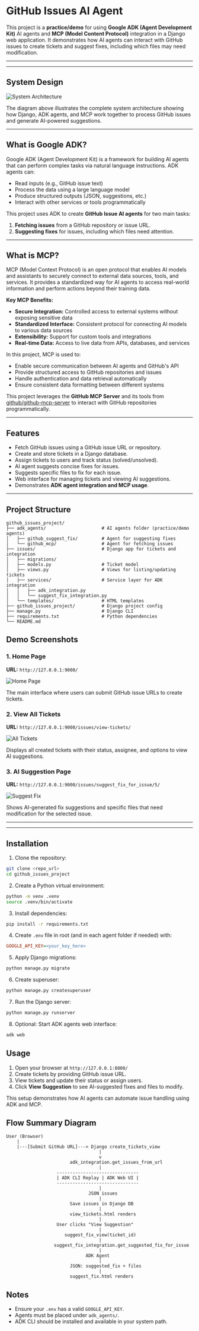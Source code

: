 # GitHub Issues AI Agent 

This project is a **practice/demo** for using **Google ADK (Agent Development Kit)** AI agents and **MCP (Model Content Protocol)** integration in a Django web application. It demonstrates how AI agents can interact with GitHub issues to create tickets and suggest fixes, including which files may need modification.

---

---

## System Design

![System Architecture](demo/GithubMCP-Tickets.png)

The diagram above illustrates the complete system architecture showing how Django, ADK agents, and MCP work together to process GitHub issues and generate AI-powered suggestions.

---



## What is Google ADK?

Google ADK (Agent Development Kit) is a framework for building AI agents that can perform complex tasks via natural language instructions. ADK agents can:
- Read inputs (e.g., GitHub issue text)
- Process the data using a large language model
- Produce structured outputs (JSON, suggestions, etc.)
- Interact with other services or tools programmatically

This project uses ADK to create **GitHub Issue AI agents** for two main tasks:
1. **Fetching issues** from a GitHub repository or issue URL.
2. **Suggesting fixes** for issues, including which files need attention.

---

## What is MCP?

MCP (Model Context Protocol) is an open protocol that enables AI models and assistants to securely connect to external data sources, tools, and services. It provides a standardized way for AI agents to access real-world information and perform actions beyond their training data.

**Key MCP Benefits:**
- **Secure Integration:** Controlled access to external systems without exposing sensitive data
- **Standardized Interface:** Consistent protocol for connecting AI models to various data sources
- **Extensibility:** Support for custom tools and integrations
- **Real-time Data:** Access to live data from APIs, databases, and services

In this project, MCP is used to:
- Enable secure communication between AI agents and GitHub's API
- Provide structured access to GitHub repositories and issues
- Handle authentication and data retrieval automatically
- Ensure consistent data formatting between different systems

This project leverages the **GitHub MCP Server** and its tools from [github/github-mcp-server](https://github.com/github/github-mcp-server) to interact with GitHub repositories programmatically.

---

## Features

- Fetch GitHub issues using a GitHub issue URL or repository.
- Create and store tickets in a Django database.
- Assign tickets to users and track status (solved/unsolved).
- AI agent suggests concise fixes for issues.
- Suggests specific files to fix for each issue.
- Web interface for managing tickets and viewing AI suggestions.
- Demonstrates **ADK agent integration and MCP usage**.

---

## Project Structure

```
github_issues_project/
├── adk_agents/                     # AI agents folder (practice/demo agents)
│   ├── github_suggest_fix/         # Agent for suggesting fixes
│   └── github_mcp/                 # Agent for fetching issues
├── issues/                         # Django app for tickets and integration
│   ├── migrations/
│   ├── models.py                   # Ticket model
│   ├── views.py                    # Views for listing/updating tickets
│   ├── services/                   # Service layer for ADK integration
│   │   ├── adk_integration.py
│   │   └── suggest_fix_integration.py
│   └── templates/                  # HTML templates
├── github_issues_project/          # Django project config
├── manage.py                       # Django CLI
├── requirements.txt                # Python dependencies
└── README.md
```
## Demo Screenshots

### 1. Home Page
**URL:** `http://127.0.0.1:9000/`

![Home Page](demo/home.png)

The main interface where users can submit GitHub issue URLs to create tickets.

### 2. View All Tickets
**URL:** `http://127.0.0.1:9000/issues/view-tickets/`

![All Tickets](demo/all_tickets.png)

Displays all created tickets with their status, assignee, and options to view AI suggestions.

### 3. AI Suggestion Page
**URL:** `http://127.0.0.1:9000/issues/suggest_fix_for_issue/5/`

![Suggest Fix](demo/suggest_fix.png)

Shows AI-generated fix suggestions and specific files that need modification for the selected issue.

---
---

## Installation

1. Clone the repository:
```bash
git clone <repo_url>
cd github_issues_project
```

2. Create a Python virtual environment:
```bash
python -m venv .venv
source .venv/bin/activate
```

3. Install dependencies:
```bash
pip install -r requirements.txt
```

4. Create `.env` file in root (and in each agent folder if needed) with:
```ini
GOOGLE_API_KEY=<your_key_here>
```

5. Apply Django migrations:
```bash
python manage.py migrate
```

6. Create superuser:
```bash
python manage.py createsuperuser
```

7. Run the Django server:
```bash
python manage.py runserver
```

8. Optional: Start ADK agents web interface:
```bash
adk web
```

## Usage

1. Open your browser at `http://127.0.0.1:8000/`
2. Create tickets by providing GitHub issue URL.
3. View tickets and update their status or assign users.
4. Click **View Suggestion** to see AI-suggested fixes and files to modify.

This setup demonstrates how AI agents can automate issue handling using ADK and MCP.

## Flow Summary Diagram 

```
User (Browser)
    |
    |---[Submit GitHub URL]---> Django create_tickets_view
                                   |
                                   v
                        adk_integration.get_issues_from_url
                                   |
                   -------------------------------
                   | ADK CLI Replay | ADK Web UI |
                   -------------------------------
                                   |
                               JSON issues
                                   |
                        Save issues in Django DB
                                   |
                        view_tickets.html renders
                                   |
                   User clicks "View Suggestion"
                                   |
                      suggest_fix_view(ticket_id)
                                   |
                  suggest_fix_integration.get_suggested_fix_for_issue
                                   |
                              ADK Agent
                                   |
                        JSON: suggested_fix + files
                                   |
                        suggest_fix.html renders
```

## Notes

- Ensure your `.env` has a valid `GOOGLE_API_KEY`.
- Agents must be placed under `adk_agents/`.
- ADK CLI should be installed and available in your system path.